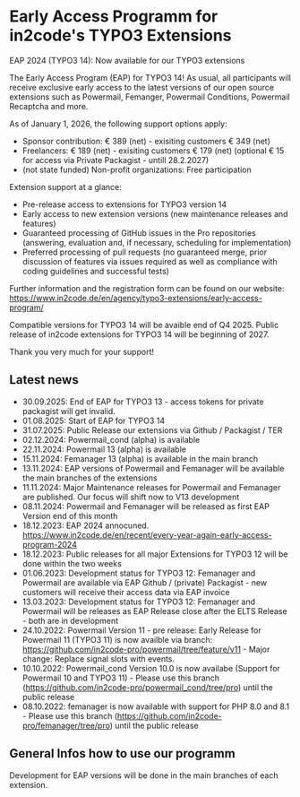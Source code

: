 # Early Access Programm for in2code's TYPO3 Extensions

EAP 2024 (TYPO3 14): Now available for our TYPO3 extensions

The Early Access Program (EAP) for TYPO3 14! As usual, all participants will receive exclusive early access to the latest versions of our open source extensions such as Powermail, Femanger, Powermail Conditions, Powermail Recaptcha and more.

As of January 1, 2026, the following support options apply:
* Sponsor contribution: € 389 (net) - exisiting customers € 349 (net)
* Freelancers: € 189 (net) - exisiting customers € 179 (net) (optional € 15 for access via Private Packagist - untill 28.2.2027)
* (not state funded) Non-profit organizations: Free participation 

Extension support at a glance:
* Pre-release access to extensions for TYPO3 version 14
* Early access to new extension versions (new maintenance releases and features)
* Guaranteed processing of GitHub issues in the Pro repositories (answering, evaluation and, if necessary, scheduling for implementation)
* Preferred processing of pull requests (no guaranteed merge, prior discussion of features via issues required as well as compliance with coding guidelines and successful tests)

Further information and the registration form can be found on our website: https://www.in2code.de/en/agency/typo3-extensions/early-access-program/

Compatible versions for TYPO3 14 will be avaible end of Q4 2025. Public release of in2code extensions for TYPO3 14 will be beginning of 2027. 

Thank you very much for your support!

## Latest news
* 30.09.2025: End of EAP for TYPO3 13 - access tokens for private packagist will get invalid. 
* 01.08.2025: Start of EAP for TYPO3 14
* 31.07.2025: Public Release our extensions via Github / Packagist / TER
* 02.12.2024: Powermail_cond (alpha) is available
* 22.11.2024: Powermail 13 (alpha)  is available
* 15.11.2024: Femanager 13 (alpha) is available in the main branch
* 13.11.2024: EAP versions of Powermail and Femanager will be available the main branches of the extensions
* 11.11.2024: Major Maintenance releases for Powermail and Femanager are published. Our focus will shift now to V13 development
* 08.11.2024: Powermail and Femanager will be released as first EAP Version end of this month
* 18.12.2023: EAP 2024 annocuned. https://www.in2code.de/en/recent/every-year-again-early-access-program-2024
* 18.12.2023: Public releases for all major Extensions for TYPO3 12 will be done within the two weeks
* 01.06.2023: Development status for TYPO3 12: Femanager and Powermail are available via EAP Github / (private) Packagist - new customers will receive their access data via EAP invoice
* 13.03.2023: Development status for TYPO3 12: Femanager and Powermail will be releases as EAP Release close after the ELTS Release - both are in development
* 24.10.2022: Powermail Version 11 - pre release: Early Release for Powermail 11 (TYPO3 11) is now availble via branch: https://github.com/in2code-pro/powermail/tree/feature/v11 - Major change: Replace signal slots with events.
* 10.10.2022: Powermail_cond Version 10.0 is now availabe (Support for Powermail 10 and TYPO3 11) - Please use this branch (https://github.com/in2code-pro/powermail_cond/tree/pro) until the public release
* 08.10.2022: femanager is now available with support for PHP 8.0 and 8.1 - Please use this branch (https://github.com/in2code-pro/femanager/tree/pro) until the public release

## General Infos how to use our programm

Development for EAP versions will be done in the main branches of each extension. 
